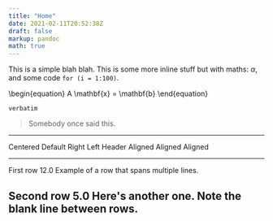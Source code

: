 ```yaml
---
title: "Home"
date: 2021-02-11T20:52:38Z
draft: false
markup: pandoc
math: true
---
```


This is a simple blah blah.
This is some more inline stuff but with maths: $\alpha$, and some code `for (i = 1:100)`.

\begin{equation}
 A \mathbf{x} = \mathbf{b}
\end{equation}

    verbatim

> Somebody once said this.

-------------------------------------------------------------
 Centered   Default           Right Left
  Header    Aligned         Aligned Aligned
----------- ------- --------------- -------------------------
   First    row                12.0 Example of a row that
                                    spans multiple lines.

  Second    row                 5.0 Here's another one. Note
                                    the blank line between
                                    rows.
-------------------------------------------------------------